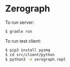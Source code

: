 # Zerograph

To run server:

```bash
$ gradle run
```

To run test client:

```bash
$ pip3 install pyzmq
$ cd src/client/python
$ python3 -m zerograph.repl
```
